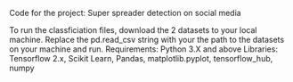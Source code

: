 Code for the project: Super spreader detection on social media

To run the classficiation files, download the 2 datasets to your local machine. Replace the pd.read_csv string with your the path to the datasets on your machine and run. 
Requirements: Python 3.X and above
Libraries: Tensorflow 2.x, Scikit Learn, Pandas, matplotlib.pyplot, tensorflow_hub, numpy
